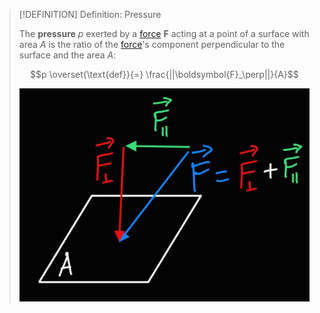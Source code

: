 >[!DEFINITION] Definition: Pressure
>
>The **pressure** $p$ exerted by a [force](Force.md) $\boldsymbol{F}$ acting at a point of a surface with area $A$ is the ratio of the [force](Force.md)'s component perpendicular to the surface and the area $A$:
>
>$$p \overset{\text{def}}{=} \frac{||\boldsymbol{F}_\perp||}{A}$$
>
>![](Resources/Pressure.png)
>